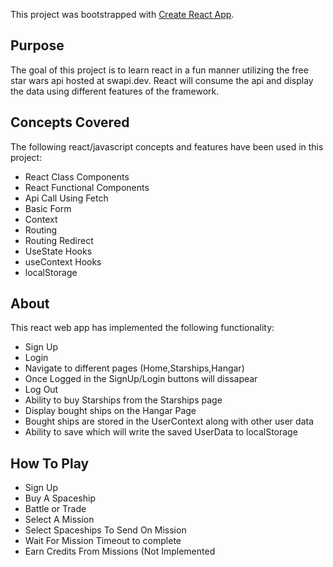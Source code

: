 This project was bootstrapped with [Create React App](https://github.com/facebook/create-react-app).

## Purpose

The goal of this project is to learn react in a fun manner utilizing the free star wars api hosted at swapi.dev. React will consume the api and display the data using different features of the framework.

## Concepts Covered
The following react/javascript concepts and features have been used in this project:
* React Class Components
* React Functional Components
* Api Call Using Fetch
* Basic Form
* Context
* Routing
* Routing Redirect
* UseState Hooks
* useContext Hooks
* localStorage

## About
This react web app has implemented the following functionality:
* Sign Up 
* Login
* Navigate to different pages (Home,Starships,Hangar)
* Once Logged in the SignUp/Login buttons will dissapear
* Log Out
* Ability to buy Starships from the Starships page
* Display bought ships on the Hangar Page
* Bought ships are stored in the UserContext along with other user data
* Ability to save which will write the saved UserData to localStorage

## How To Play
* Sign Up
* Buy A Spaceship
* Battle or Trade 
* Select A Mission
* Select Spaceships To Send On Mission
* Wait For Mission Timeout to complete
* Earn Credits From Missions (Not Implemented
